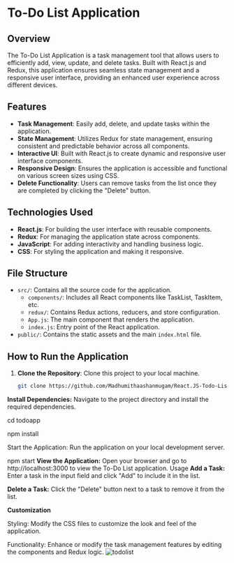 # To-Do List Application

## Overview
The To-Do List Application is a task management tool that allows users to efficiently add, view, update, and delete tasks. Built with React.js and Redux, this application ensures seamless state management and a responsive user interface, providing an enhanced user experience across different devices.

## Features
- **Task Management**: Easily add, delete, and update tasks within the application.
- **State Management**: Utilizes Redux for state management, ensuring consistent and predictable behavior across all components.
- **Interactive UI**: Built with React.js to create dynamic and responsive user interface components.
- **Responsive Design**: Ensures the application is accessible and functional on various screen sizes using CSS.
- **Delete Functionality**: Users can remove tasks from the list once they are completed by clicking the "Delete" button.

## Technologies Used
- **React.js**: For building the user interface with reusable components.
- **Redux**: For managing the application state across components.
- **JavaScript**: For adding interactivity and handling business logic.
- **CSS**: For styling the application and making it responsive.

## File Structure
- `src/`: Contains all the source code for the application.
  - `components/`: Includes all React components like TaskList, TaskItem, etc.
  - `redux/`: Contains Redux actions, reducers, and store configuration.
  - `App.js`: The main component that renders the application.
  - `index.js`: Entry point of the React application.
- `public/`: Contains the static assets and the main `index.html` file.

## How to Run the Application
1. **Clone the Repository**: Clone this project to your local machine.
   ```bash
   git clone https://github.com/Madhumithaashanmugam/React.JS-Todo-List.git


**Install Dependencies:** Navigate to the project directory and install the required dependencies.

cd todoapp

npm install

Start the Application: Run the application on your local development server.

npm start
**View the Application:** Open your browser and go to http://localhost:3000 to view the To-Do List application.
Usage
**Add a Task:** Enter a task in the input field and click "Add" to include it in the list.

**Delete a Task:** Click the "Delete" button next to a task to remove it from the list.

**Customization**

Styling: Modify the CSS files to customize the look and feel of the application.

Functionality: Enhance or modify the task management features by editing the components and Redux logic.
![todolist](https://github.com/user-attachments/assets/6c3b8020-fd4a-46c1-8ea5-226cb8499e91)
